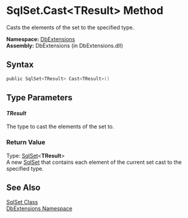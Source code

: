 SqlSet.Cast&lt;TResult> Method
==============================
Casts the elements of the set to the specified type.

**Namespace:** [DbExtensions][1]  
**Assembly:** DbExtensions (in DbExtensions.dll)

Syntax
------

```csharp
public SqlSet<TResult> Cast<TResult>()
```


Type Parameters
---------------

#### *TResult*
The type to cast the elements of the set to.

### Return Value
Type: [SqlSet][2]&lt;**TResult**>  
A new [SqlSet<TResult>][2] that contains each element of the current set cast to the specified type.

See Also
--------
[SqlSet Class][3]  
[DbExtensions Namespace][1]  

[1]: ../README.md
[2]: ../SqlSet_1/README.md
[3]: README.md